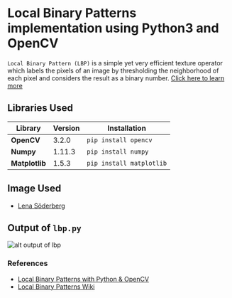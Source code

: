 # Local Binary Patterns implementation using Python3 and OpenCV

`Local Binary Pattern (LBP)` is a simple yet very efficient texture operator which labels the pixels of an image by thresholding the neighborhood of each pixel and considers the result as a binary number. 
[Click here to learn more](http://www.scholarpedia.org/article/Local_Binary_Patterns "Local Binary Pattern (LBP)")

## Libraries Used
Library | Version | Installation
--- | --- | ---
**OpenCV** | 3.2.0 | `pip install opencv`
**Numpy** | 1.11.3 | `pip install numpy`
**Matplotlib** | 1.5.3 | `pip install matplotlib`

## Image Used
* [Lena Söderberg](https://raw.githubusercontent.com/arsho/local_binary_patterns/master/lenana.jpg "Lena Söderberg")

## Output of `lbp.py`
![alt output of lbp](https://raw.githubusercontent.com/arsho/local_binary_patterns/master/screenshot/lbp_output.png)

### References
* [Local Binary Patterns with Python & OpenCV](http://www.pyimagesearch.com/2015/12/07/local-binary-patterns-with-python-opencv/ "Local Binary Patterns with Python & OpenCV")
* [Local Binary Patterns Wiki](https://en.wikipedia.org/wiki/Local_binary_patterns "Local Binary Patterns Wiki")


